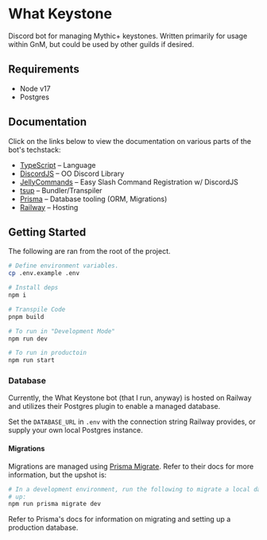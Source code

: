 # What Keystone

Discord bot for managing Mythic+ keystones. Written primarily for usage within
GnM, but could be used by other guilds if desired.

## Requirements

- Node v17
- Postgres

## Documentation

Click on the links below to view the documentation on various parts of the bot's
techstack:

- [TypeScript](https://www.typescriptlang.org/) – Language
- [DiscordJS](https://discord.js.org/#/) – OO Discord Library
- [JellyCommands](https://ghostdevbusiness.gitbook.io/jellycommands/) – Easy
  Slash Command Registration w/ DiscordJS
- [tsup](https://tsup.egoist.sh/) – Bundler/Transpiler
- [Prisma](https://www.prisma.io/docs/) – Database tooling (ORM, Migrations)
- [Railway](https://docs.railway.app/) – Hosting

## Getting Started

The following are ran from the root of the project.

```bash
# Define environment variables.
cp .env.example .env

# Install deps
npm i

# Transpile Code
pnpm build

# To run in "Development Mode"
npm run dev

# To run in productoin
npm run start
```

### Database

Currently, the What Keystone bot (that I run, anyway) is hosted on Railway and
utilizes their Postgres plugin to enable a managed database.

Set the `DATABASE_URL` in `.env` with the connection string Railway provides, or
supply your own local Postgres instance.

#### Migrations

Migrations are managed using
[Prisma Migrate](https://www.prisma.io/docs/concepts/components/prisma-migrate).
Refer to their docs for more information, but the upshot is:

```bash
# In a development environment, run the following to migrate a local database
# up:
npm run prisma migrate dev
```

Refer to Prisma's docs for information on migrating and setting up a production
database.
